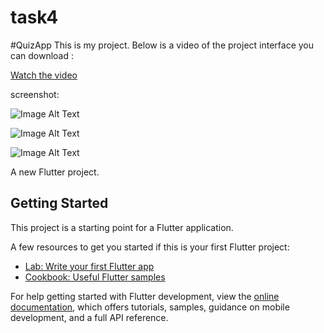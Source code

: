 # task4
#QuizApp
This is my project. Below is a video of the project interface you can download :


[Watch the video](https://github.com/24shrouk/IP_Task4/blob/main/assets/VID-20240923-WA0002.mp4)



screenshot:

![Image Alt Text](IMG-20240923-WA0001.jpg)


![Image Alt Text](IMG_٢٠٢٤٠٩٢٣_٠٠٣٤٠٥.jpg)


![Image Alt Text](IMG-20240923-WA0003.jpg)

A new Flutter project.

## Getting Started

This project is a starting point for a Flutter application.

A few resources to get you started if this is your first Flutter project:

- [Lab: Write your first Flutter app](https://docs.flutter.dev/get-started/codelab)
- [Cookbook: Useful Flutter samples](https://docs.flutter.dev/cookbook)

For help getting started with Flutter development, view the
[online documentation](https://docs.flutter.dev/), which offers tutorials,
samples, guidance on mobile development, and a full API reference.
